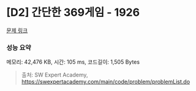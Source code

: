 # [D2] 간단한 369게임 - 1926 

[문제 링크](https://swexpertacademy.com/main/code/problem/problemDetail.do?contestProbId=AV5PTeo6AHUDFAUq) 

### 성능 요약

메모리: 42,476 KB, 시간: 105 ms, 코드길이: 1,505 Bytes



> 출처: SW Expert Academy, https://swexpertacademy.com/main/code/problem/problemList.do